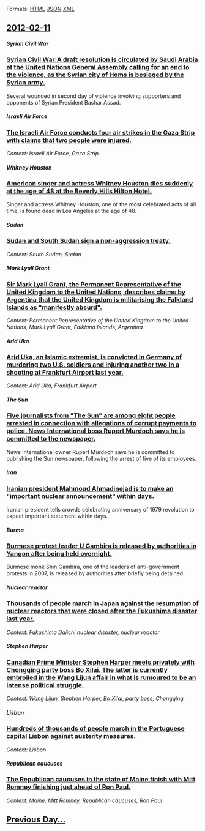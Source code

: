 
Formats: [HTML](2012/02/11/index.html)  [JSON](2012/02/11/index.json)  [XML](2012/02/11/index.xml)  

## [2012-02-11](/news/2012/02/11/index.md)

##### Syrian Civil War
### [Syrian Civil War:A draft resolution is circulated by Saudi Arabia at the United Nations General Assembly calling for an end to the violence, as the Syrian city of Homs is besieged by the Syrian army. ](/news/2012/02/11/syrian-civil-war-a-draft-resolution-is-circulated-by-saudi-arabia-at-the-united-nations-general-assembly-calling-for-an-end-to-the-violence.md)
Several wounded in second day of violence involving supporters and opponents of Syrian President Bashar Assad.

##### Israeli Air Force
### [The Israeli Air Force conducts four air strikes in the Gaza Strip with claims that two people were injured. ](/news/2012/02/11/the-israeli-air-force-conducts-four-air-strikes-in-the-gaza-strip-with-claims-that-two-people-were-injured.md)
_Context: Israeli Air Force, Gaza Strip_

##### Whitney Houston
### [American singer and actress Whitney Houston dies suddenly at the age of 48 at the Beverly Hills Hilton Hotel. ](/news/2012/02/11/american-singer-and-actress-whitney-houston-dies-suddenly-at-the-age-of-48-at-the-beverly-hills-hilton-hotel.md)
Singer and actress Whitney Houston, one of the most celebrated acts of all time, is found dead in Los Angeles at the age of 48.

##### Sudan
### [Sudan and South Sudan sign a non-aggression treaty. ](/news/2012/02/11/sudan-and-south-sudan-sign-a-non-aggression-treaty.md)
_Context: South Sudan, Sudan_

##### Mark Lyall Grant
### [Sir Mark Lyall Grant, the Permanent Representative of the United Kingdom to the United Nations, describes claims by Argentina that the United Kingdom is militarising the Falkland Islands as "manifestly absurd". ](/news/2012/02/11/sir-mark-lyall-grant-the-permanent-representative-of-the-united-kingdom-to-the-united-nations-describes-claims-by-argentina-that-the-unite.md)
_Context: Permanent Representative of the United Kingdom to the United Nations, Mark Lyall Grant, Falkland Islands, Argentina_

##### Arid Uka
### [Arid Uka, an Islamic extremist, is convicted in Germany of murdering two U.S. soldiers and injuring another two in a shooting at Frankfurt Airport last year. ](/news/2012/02/11/arid-uka-an-islamic-extremist-is-convicted-in-germany-of-murdering-two-u-s-soldiers-and-injuring-another-two-in-a-shooting-at-frankfurt-a.md)
_Context: Arid Uka, Frankfurt Airport_

##### The Sun
### [Five journalists from "The Sun" are among eight people arrested in connection with allegations of corrupt payments to police. News International boss Rupert Murdoch says he is committed to the newspaper. ](/news/2012/02/11/five-journalists-from-the-sun-are-among-eight-people-arrested-in-connection-with-allegations-of-corrupt-payments-to-police-news-internati.md)
News International owner Rupert Murdoch says he is committed to publishing the Sun newspaper, following the arrest of five of its employees.

##### Iran
### [Iranian president Mahmoud Ahmadinejad is to make an "important nuclear announcement" within days. ](/news/2012/02/11/iranian-president-mahmoud-ahmadinejad-is-to-make-an-important-nuclear-announcement-within-days.md)
Iranian president tells crowds celebrating anniversary of 1979 revolution to expect important statement within days.

##### Burma
### [Burmese protest leader U Gambira is released by authorities in Yangon after being held overnight. ](/news/2012/02/11/burmese-protest-leader-u-gambira-is-released-by-authorities-in-yangon-after-being-held-overnight.md)
Burmese monk Shin Gambira, one of the leaders of anti-government protests in 2007, is released by authorities after briefly being detained.

##### Nuclear reactor
### [Thousands of people march in Japan against the resumption of nuclear reactors that were closed after the Fukushima disaster last year. ](/news/2012/02/11/thousands-of-people-march-in-japan-against-the-resumption-of-nuclear-reactors-that-were-closed-after-the-fukushima-disaster-last-year.md)
_Context: Fukushima Daiichi nuclear disaster, nuclear reactor_

##### Stephen Harper
### [Canadian Prime Minister Stephen Harper meets privately with Chongqing party boss Bo Xilai. The latter is currently embroiled in the Wang Lijun affair in what is rumoured to be an intense political struggle. ](/news/2012/02/11/canadian-prime-minister-stephen-harper-meets-privately-with-chongqing-party-boss-bo-xilai-the-latter-is-currently-embroiled-in-the-wang-lij.md)
_Context: Wang Lijun, Stephen Harper, Bo Xilai, party boss, Chongqing_

##### Lisbon
### [Hundreds of thousands of people march in the Portuguese capital Lisbon against austerity measures. ](/news/2012/02/11/hundreds-of-thousands-of-people-march-in-the-portuguese-capital-lisbon-against-austerity-measures.md)
_Context: Lisbon_

##### Republican caucuses
### [The Republican caucuses in the state of Maine finish with Mitt Romney finishing just ahead of Ron Paul. ](/news/2012/02/11/the-republican-caucuses-in-the-state-of-maine-finish-with-mitt-romney-finishing-just-ahead-of-ron-paul.md)
_Context: Maine, Mitt Romney, Republican caucuses, Ron Paul_

## [Previous Day...](/news/2012/02/10/index.md)

